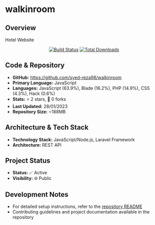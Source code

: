 # walkinroom
## Overview

Hotel Website

<p align="center">
<a href="https://travis-ci.org/laravel/framework"><img src="https://travis-ci.org/laravel/framework.svg" alt="Build Status"></a>
<a href="https://packagist.org/packages/laravel/framework"><img src="https://img.shields.io/packagist/dt/laravel/framework" alt="Total Downloads"></a>

## Code & Repository

- **GitHub:** https://github.com/syed-reza98/walkinroom
- **Primary Language:** JavaScript
- **Languages:** JavaScript (63.9%), Blade (16.2%), PHP (14.9%), CSS (4.3%), Hack (0.6%)
- **Stats:** ⭐ 2 stars, 🍴 0 forks
- **Last Updated:** 28/01/2023
- **Repository Size:** ~188MB

## Architecture & Tech Stack

- **Technology Stack:** JavaScript/Node.js, Laravel Framework
- **Architecture:** REST API

## Project Status

- **Status:** ✅ Active
- **Visibility:** 🌐 Public

## Development Notes

- For detailed setup instructions, refer to the [repository README](https://github.com/syed-reza98/walkinroom#readme)
- Contributing guidelines and project documentation available in the repository
